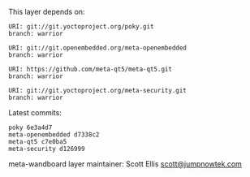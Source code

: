 This layer depends on:

    URI: git://git.yoctoproject.org/poky.git
    branch: warrior

    URI: git://git.openembedded.org/meta-openembedded
    branch: warrior

    URI: https://github.com/meta-qt5/meta-qt5.git
    branch: warrior

    URI: git://git.yoctoproject.org/meta-security.git
    branch: warrior

Latest commits:

    poky 6e3a4d7
    meta-openembedded d7338c2
    meta-qt5 c7e0ba5
    meta-security d126999

meta-wandboard layer maintainer: Scott Ellis <scott@jumpnowtek.com>

